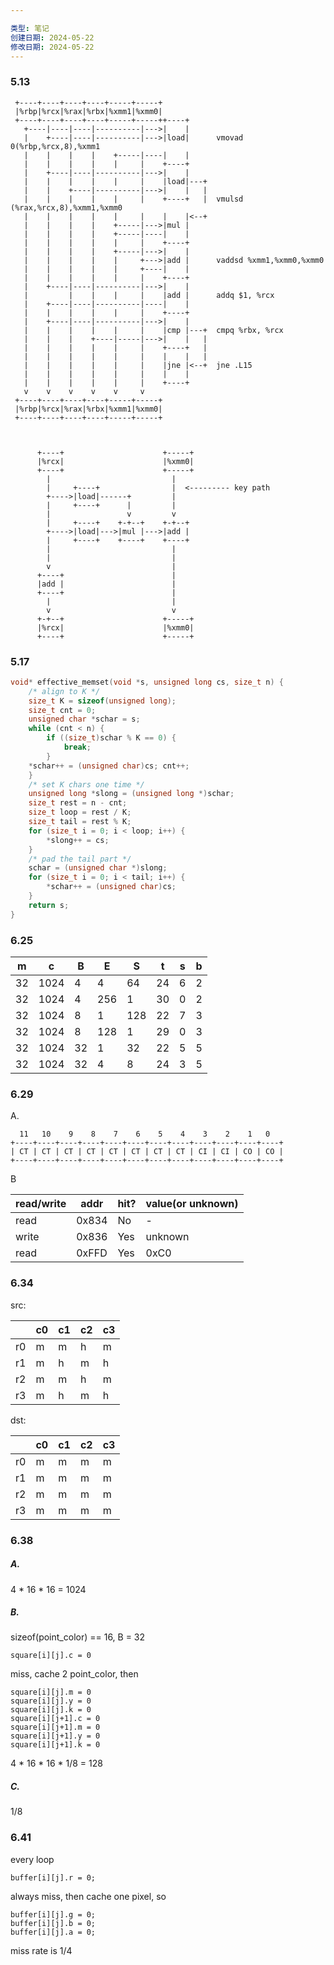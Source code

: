 ```yaml
---

类型: 笔记
创建日期: 2024-05-22
修改日期: 2024-05-22
---
```

### 5.13
```
 +----+----+----+----+-----+-----+
 |%rbp|%rcx|%rax|%rbx|%xmm1|%xmm0|
 +----+----+----+----+-----+-----++----+
   +----|----|----|----------|--->|    |
   |    +----|----|----------|--->|load|      vmovad 0(%rbp,%rcx,8),%xmm1
   |    |    |    |    +-----|----|    |
   |    |    |    |    |     |    +----+
   |    +----|----|----------|--->|    |
   |    |    |    |    |     |    |load|---+
   |    |    +----|----------|--->|    |   |
   |    |    |    |    |     |    +----+   |  vmulsd (%rax,%rcx,8),%xmm1,%xmm0
   |    |    |    |    |     |    |    |<--+
   |    |    |    |    +-----|--->|mul |
   |    |    |    |    +-----|----|    |
   |    |    |    |    |     |    +----+
   |    |    |    |    +-----|--->|    |
   |    |    |    |    |     +--->|add |      vaddsd %xmm1,%xmm0,%xmm0
   |    |    |    |    |     +----|    |
   |    |    |    |    |     |    +----+
   |    +----|----|----------|--->|    |
   |         |    |    |     |    |add |      addq $1, %rcx
   |    +----|----|----------|----|    |
   |    |    |    |    |     |    +----+
   |    +----|----|----------|--->|    |
   |    |    |    |    |     |    |cmp |---+  cmpq %rbx, %rcx
   |    |    |    +----|-----|--->|    |   |
   |    |    |    |    |     |    +----+   |
   |    |    |    |    |     |    |    |   |
   |    |    |    |    |     |    |jne |<--+  jne .L15
   |    |    |    |    |     |    |    |
   |    |    |    |    |     |    +----+
   v    v    v    v    v     v
 +----+----+----+----+-----+-----+
 |%rbp|%rcx|%rax|%rbx|%xmm1|%xmm0|
 +----+----+----+----+-----+-----+



      +----+                      +-----+
      |%rcx|                      |%xmm0|
      +----+                      +-----+
        |                           |
        |     +----+                |  <--------- key path
        +---->|load|------+         |
        |     +----+      |         |
        |                 v         v
        |     +----+    +-+--+    +-+--+
        +---->|load|--->|mul |--->|add |
        |     +----+    +----+    +----+
        |                           |
        |                           |
        v                           |
      +----+                        |
      |add |                        |
      +----+                        |
        |                           |
        v                           v
      +-+--+                      +-----+
      |%rcx|                      |%xmm0|
      +----+                      +-----+

```
### 5.17
```c
void* effective_memset(void *s, unsigned long cs, size_t n) {
	/* align to K */ 
	size_t K = sizeof(unsigned long); 
	size_t cnt = 0; 
	unsigned char *schar = s; 
	while (cnt < n) { 
		if ((size_t)schar % K == 0) {
			break; 
		} 
	*schar++ = (unsigned char)cs; cnt++; 
	} 
	/* set K chars one time */ 
	unsigned long *slong = (unsigned long *)schar; 
	size_t rest = n - cnt; 
	size_t loop = rest / K; 
	size_t tail = rest % K; 
	for (size_t i = 0; i < loop; i++) { 
		*slong++ = cs; 
	} 
	/* pad the tail part */ 
	schar = (unsigned char *)slong; 
	for (size_t i = 0; i < tail; i++) { 
		*schar++ = (unsigned char)cs; 
	} 
	return s; 
}
```
### 6.25
| m   | c    | B   | E   | S   | t   | s   | b   |
| --- | ---- | --- | --- | --- | --- | --- | --- |
| 32  | 1024 | 4   | 4   | 64  | 24  | 6   | 2   |
| 32  | 1024 | 4   | 256 | 1   | 30  | 0   | 2   |
| 32  | 1024 | 8   | 1   | 128 | 22  | 7   | 3   |
| 32  | 1024 | 8   | 128 | 1   | 29  | 0   | 3   |
| 32  | 1024 | 32  | 1   | 32  | 22  | 5   | 5   |
| 32  | 1024 | 32  | 4   | 8   | 24  | 3   | 5   |
### 6.29
A.
```
  11   10    9    8    7    6    5    4    3    2    1   0
+----+----+----+----+----+----+----+----+----+----+----+----+
| CT | CT | CT | CT | CT | CT | CT | CT | CI | CI | CO | CO |
+----+----+----+----+----+----+----+----+----+----+----+----+
```

B

| read/write | addr  | hit? | value(or unknown) |
| ---------- | ----- | ---- | ----------------- |
| read       | 0x834 | No   | -                 |
| write      | 0x836 | Yes  | unknown           |
| read       | 0xFFD | Yes  | 0xC0              |
### 6.34
src:

|     | c0  | c1  | c2  | c3  |
| --- | --- | --- | --- | --- |
| r0  | m   | m   | h   | m   |
| r1  | m   | h   | m   | h   |
| r2  | m   | m   | h   | m   |
| r3  | m   | h   | m   | h   |

dst:

|     | c0  | c1  | c2  | c3  |
| --- | --- | --- | --- | --- |
| r0  | m   | m   | m   | m   |
| r1  | m   | m   | m   | m   |
| r2  | m   | m   | m   | m   |
| r3  | m   | m   | m   | m   |
### 6.38
##### A.

4  *  16  *  16  = 1024

##### B.
sizeof(point_color) == 16, B = 32

```
square[i][j].c = 0
```

miss, cache 2 point_color, then
```
square[i][j].m = 0
square[i][j].y = 0
square[i][j].k = 0
square[i][j+1].c = 0
square[i][j+1].m = 0
square[i][j+1].y = 0
square[i][j+1].k = 0
```

4  *  16  *  16  *  1/8 = 128

##### C.
1/8
### 6.41
every loop

```
buffer[i][j].r = 0;
```

always miss, then cache one pixel, so

```
buffer[i][j].g = 0;
buffer[i][j].b = 0;
buffer[i][j].a = 0;
```

miss rate is 1/4
